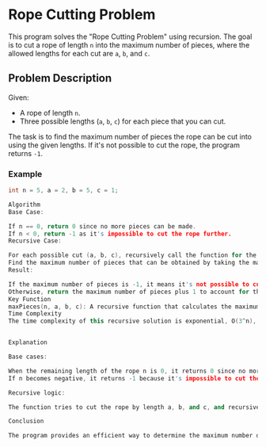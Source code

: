 # Rope Cutting Problem

This program solves the "Rope Cutting Problem" using recursion. The goal is to cut a rope of length `n` into the maximum number of pieces, where the allowed lengths for each cut are `a`, `b`, and `c`.


## Problem Description
Given:
- A rope of length `n`.
- Three possible lengths (`a`, `b`, `c`) for each piece that you can cut.

The task is to find the maximum number of pieces the rope can be cut into using the given lengths. If it's not possible to cut the rope, the program returns `-1`.

### Example
```cpp
int n = 5, a = 2, b = 5, c = 1;

Algorithm
Base Case:

If n == 0, return 0 since no more pieces can be made.
If n < 0, return -1 as it's impossible to cut the rope further.
Recursive Case:

For each possible cut (a, b, c), recursively call the function for the remaining length (n - a, n - b, n - c).
Find the maximum number of pieces that can be obtained by taking the maximum result from the three recursive calls.
Result:

If the maximum number of pieces is -1, it means it's not possible to cut the rope into the desired lengths, so return -1.
Otherwise, return the maximum number of pieces plus 1 to account for the current cut.
Key Function
maxPieces(n, a, b, c): A recursive function that calculates the maximum number of pieces the rope can be cut into.
Time Complexity
The time complexity of this recursive solution is exponential, O(3^n), due to the recursive exploration of all possible cuts. However, it provides an optimal solution to the problem.


Explanation

Base cases:

When the remaining length of the rope n is 0, it returns 0 since no more cuts can be made.
If n becomes negative, it returns -1 because it's impossible to cut the rope into the specified lengths.

Recursive logic:

The function tries to cut the rope by length a, b, and c, and recursively calculates the maximum pieces for the remaining length. It uses the standard std::max function to find the maximum number of cuts possible for each recursive call.

Conclusion

The program provides an efficient way to determine the maximum number of pieces the rope can be cut into using recursive calls. It's a straightforward and effective solution to the rope cutting problem, ideal for small inputs but could be optimized using dynamic programming for larger inputs.
